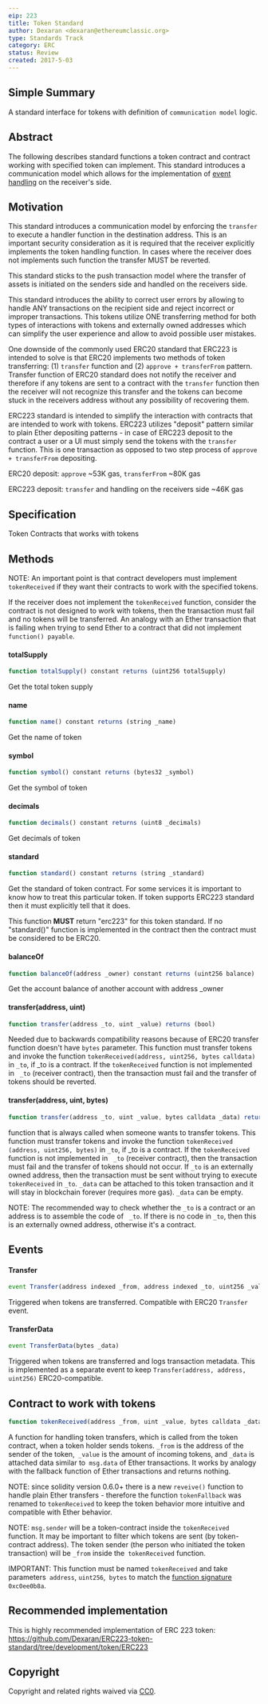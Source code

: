 ```yaml
---
eip: 223
title: Token Standard
author: Dexaran <dexaran@ethereumclassic.org>
type: Standards Track
category: ERC
status: Review
created: 2017-5-03
---
```


## Simple Summary

A standard interface for tokens with definition of `communication model` logic.

## Abstract

The following describes standard functions a token contract and contract working with specified token can implement. This standard introduces a communication model which allows for the implementation of [event handling](https://en.wikipedia.org/wiki/Event_(computing)) on the receiver's side.

## Motivation

This standard introduces a communication model by enforcing the `transfer` to execute a handler function in the destination address. This is an important security consideration as it is required that the receiver explicitly implements the token handling function. In cases where the receiver does not implements such function the transfer MUST be reverted.

This standard sticks to the push transaction model where the transfer of assets is initiated on the senders side and handled on the receivers side.

This standard introduces the ability to correct user errors by allowing to handle ANY transactions on the recipient side and reject incorrect or improper transactions. This tokens utilize ONE transferring method for both types of interactions with tokens and externally owned addresses which can simplify the user experience and allow to avoid possible user mistakes.

One downside of the commonly used ERC20 standard that ERC223 is intended to solve is that ERC20 implements two methods of token transferring: (1) `transfer` function and (2) `approve + transferFrom` pattern. Transfer function of ERC20 standard does not notify the receiver and therefore if any tokens are sent to a contract with the `transfer` function then the receiver will not recognize this transfer and the tokens can become stuck in the receivers address without any possibility of recovering them.

ERC223 standard is intended to simplify the interaction with contracts that are intended to work with tokens. ERC223 utilizes "deposit" pattern similar to plain Ether depositing patterns - in case of ERC223 deposit to the contract a user or a UI must simply send the tokens with the `transfer` function. This is one transaction as opposed to two step process of `approve + transferFrom` depositing.

ERC20 deposit: `approve` ~53K gas, `transferFrom` ~80K gas

ERC223 deposit: `transfer` and handling on the receivers side ~46K gas

## Specification

Token
Contracts that works with tokens

## Methods

NOTE: An important point is that contract developers must implement `tokenReceived` if they want their contracts to work with the specified tokens.

If the receiver does not implement the `tokenReceived` function, consider the contract is not designed to work with tokens, then the transaction must fail and no tokens will be transferred. An analogy with an Ether transaction that is failing when trying to send Ether to a contract that did not implement `function() payable`.


#### totalSupply

```js
function totalSupply() constant returns (uint256 totalSupply)
```
Get the total token supply

#### name

```js
function name() constant returns (string _name)
```
Get the name of token

#### symbol

```js
function symbol() constant returns (bytes32 _symbol)
```
Get the symbol of token

#### decimals

```js
function decimals() constant returns (uint8 _decimals)
```
Get decimals of token

#### standard

```js
function standard() constant returns (string _standard)
```
Get the standard of token contract. For some services it is important to know how to treat this particular token. If token supports ERC223 standard then it must explicitly tell that it does.

This function **MUST** return "erc223" for this token standard. If no "standard()" function is implemented in the contract then the contract must be considered to be ERC20.

#### balanceOf

```js
function balanceOf(address _owner) constant returns (uint256 balance)
```
Get the account balance of another account with address _owner


#### transfer(address, uint)

```js
function transfer(address _to, uint _value) returns (bool)
```

Needed due to backwards compatibility reasons because of ERC20 transfer function doesn't have `bytes` parameter. This function must transfer tokens and invoke the function `tokenReceived(address, uint256, bytes calldata)` in `_to`, if _to is a contract. If the `tokenReceived` function is not implemented in ` _to` (receiver contract), then the transaction must fail and the transfer of tokens should be reverted.

#### transfer(address, uint, bytes)

```js
function transfer(address _to, uint _value, bytes calldata _data) returns (bool)
```
function that is always called when someone wants to transfer tokens.
This function must transfer tokens and invoke the function `tokenReceived (address, uint256, bytes)` in `_to`, if _to is a contract. If the `tokenReceived` function is not implemented in ` _to` (receiver contract), then the transaction must fail and the transfer of tokens should not occur. 
If `_to` is an externally owned address, then the transaction must be sent without trying to execute ` tokenReceived` in `_to`.
 `_data` can be attached to this token transaction and it will stay in blockchain forever (requires more gas). `_data` can be empty.

NOTE: The recommended way to check whether the `_to` is a contract or an address is to assemble the code of ` _to`. If there is no code in `_to`, then this is an externally owned address, otherwise it's a contract.

## Events

#### Transfer

```js
event Transfer(address indexed _from, address indexed _to, uint256 _value)
```

Triggered when tokens are transferred. Compatible with ERC20 `Transfer` event.

#### TransferData

```js
event TransferData(bytes _data)
```

Triggered when tokens are transferred and logs transaction metadata. This is implemented as a separate event to keep `Transfer(address, address, uint256)` ERC20-compatible.

## Contract to work with tokens

```js
function tokenReceived(address _from, uint _value, bytes calldata _data)
```
A function for handling token transfers, which is called from the token contract, when a token holder sends tokens. `_from` is the address of the sender of the token,` _value` is the amount of incoming tokens, and `_data` is attached data similar to` msg.data` of Ether transactions. It works by analogy with the fallback function of Ether transactions and returns nothing.

NOTE: since solidity version 0.6.0+ there is a new `reveive()` function to handle plain Ether transfers - therefore the function `tokenFallback` was renamed to `tokenReceived` to keep the token behavior more intuitive and compatible with Ether behavior.

NOTE: `msg.sender` will be a token-contract inside the `tokenReceived` function. It may be important to filter which tokens are sent (by token-contract address). The token sender (the person who initiated the token transaction) will be `_from` inside the` tokenReceived` function.

IMPORTANT: This function must be named `tokenReceived` and take parameters` address`, `uint256`,` bytes` to match the [function signature](https://www.4byte.directory/signatures/?bytes4_signature=0xc0ee0b8a) `0xc0ee0b8a`.

## Recommended implementation
This is highly recommended implementation of ERC 223 token: https://github.com/Dexaran/ERC223-token-standard/tree/development/token/ERC223


## Copyright
Copyright and related rights waived via [CC0](../LICENSE.md).
